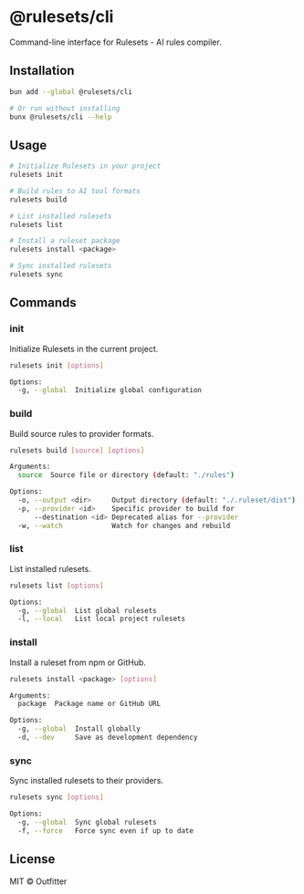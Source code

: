 # @rulesets/cli

Command-line interface for Rulesets - AI rules compiler.

## Installation

```bash
bun add --global @rulesets/cli

# Or run without installing
bunx @rulesets/cli --help
```

## Usage

```bash
# Initialize Rulesets in your project
rulesets init

# Build rules to AI tool formats
rulesets build

# List installed rulesets
rulesets list

# Install a ruleset package
rulesets install <package>

# Sync installed rulesets
rulesets sync
```

## Commands

### init

Initialize Rulesets in the current project.

```bash
rulesets init [options]

Options:
  -g, --global  Initialize global configuration
```

### build

Build source rules to provider formats.

```bash
rulesets build [source] [options]

Arguments:
  source  Source file or directory (default: "./rules")

Options:
  -o, --output <dir>     Output directory (default: "./.ruleset/dist")
  -p, --provider <id>    Specific provider to build for
      --destination <id> Deprecated alias for --provider
  -w, --watch            Watch for changes and rebuild
```

### list

List installed rulesets.

```bash
rulesets list [options]

Options:
  -g, --global  List global rulesets
  -l, --local   List local project rulesets
```

### install

Install a ruleset from npm or GitHub.

```bash
rulesets install <package> [options]

Arguments:
  package  Package name or GitHub URL

Options:
  -g, --global  Install globally
  -d, --dev     Save as development dependency
```

### sync

Sync installed rulesets to their providers.

```bash
rulesets sync [options]

Options:
  -g, --global  Sync global rulesets
  -f, --force   Force sync even if up to date
```

## License

MIT © Outfitter
